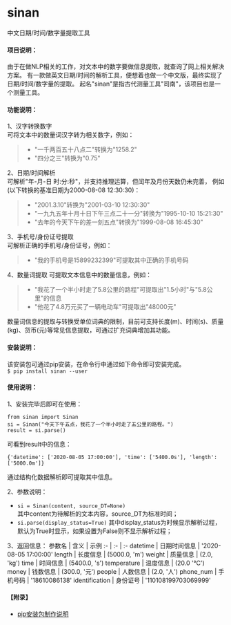 # sinan
中文日期/时间/数字量提取工具

#### 项目说明：
由于在做NLP相关的工作，对文本中的数字要做信息提取，就查询了网上相关解决方案。
有一款做英文日期/时间的解析工具，便想着也做一个中文版，最终实现了日期/时间/数字量的提取。
起名"sinan"是指古代测量工具"司南"，该项目也是一个测量工具。

#### 功能说明：
1、汉字转换数字  
可将文本中的数量词汉字转为相关数字，例如：
> * "一千两百五十八点二"转换为"1258.2"  
> * "四分之三"转换为"0.75"  

2、日期/时间解析  
可解析"年-月-日 时:分:秒"，并支持推理运算，但闰年及月份天数仍未完善，
例如(以下转换的基准日期为2000-08-08 12:30:30)：  
> * "2001.3.10"转换为"2001-03-10 12:30:30"  
> * "一九九五年十月十日下午三点二十一分"转换为"1995-10-10 15:21:30"
> * "去年的今天下午的差一刻五点"转换为"1999-08-08 16:45:30"

3、手机号/身份证号提取  
可解析正确的手机号/身份证号，例如：
> * "我的手机号是15899232399"可提取其中正确的手机号码

4、数量词提取
可提取文本信息中的数量信息，例如：
> * "我花了一个半小时走了5.8公里的路程"可提取出"1.5小时"与"5.8公里"的信息
> * "他花了4.8万元买了一辆电动车"可提取出"48000元"

数量词信息的提取与转换受单位词典的限制，目前可支持长度(m)、时间(s)、质量(kg)、货币(元)等常见信息提取，可通过扩充词典增加其功能。

#### 安装说明：
该安装包可通过pip安装，在命令行中通过如下命令即可安装完成。  
`$ pip install sinan --user`  

#### 使用说明：  
1、安装完毕后即可在使用：
```
from sinan import Sinan
si = Sinan("今天下午五点，我花了一个半小时走了五公里的路程。")
result = si.parse()
```
可看到result中的信息：
```
{'datetime': ['2020-08-05 17:00:00'], 'time': ['5400.0s'], 'length': ['5000.0m']}
```
通过结构化数据解析即可提取其中信息。

2、参数说明：  
* `si = Sinan(content, source_DT=None)`  
其中content为待解析的文本内容，source_DT为标准时间；
* `si.parse(display_status=True)`
其中display_status为时候显示解析过程，默认为True时显示，如果设置为False则不显示解析过程；

3、返回信息：
参数名 | 含义 | 示例
:-    | :-   | :-
datetime        | 日期时间信息    | '2020-08-05 17:00:00'
length          | 长度信息      | (5000.0, 'm')
weight          | 质量信息      | (2.0, 'kg')
time            | 时间信息      | (5400.0, 's')
temperature     | 温度信息      | (20.0 '℃')
money           | 钱数信息      | (300.0, '元')
people          | 人数信息      | (2.0, '人')
phone_num       | 手机号码      | '18610086138'
identification  | 身份证号      | '110108199703069999'


#### 【附录】
* [pip安装包制作说明](https://blog.csdn.net/fengmm521/article/details/79144407)
